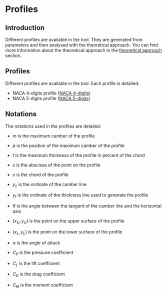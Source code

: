# Profiles

## Introduction

Different profiles are available in the tool. They are generated from parameters and then analysed with the theoretical approach. You can find more information about the theoretical approach in the [theoretical approach](../theoretical-approach/) section.

## Profiles

Different profiles are available in the tool. Each profile is detailed:

- NACA 4-digits profile ([NACA 4-digits](./naca-4-digits/))
- NACA 5-digits profile ([NACA 5-digits](./naca-5-digits/))

## Notations

The notations used in the profiles are detailed:

- $m$ is the maximum camber of the profile
- $p$ is the position of the maximum camber of the profile
- $t$ is the maximum thickness of the profile in percent of the chord

- $x$ is the abscissa of the point on the profile
- $c$ is the chord of the profile
- $y_c$ is the ordinate of the camber line
- $y_t$ is the ordinate of the thickness line used to generate the profile
- $\theta$ is the angle between the tangent of the camber line and the horizontal axis
- $(x_U, y_U)$ is the point on the upper surface of the profile
- $(x_L, y_L)$ is the point on the lower surface of the profile
- $\alpha$ is the angle of attack

- $C_P$ is the pressure coefficient
- $C_L$ is the lift coefficient
- $C_D$ is the drag coefficient
- $C_M$ is the moment coefficient